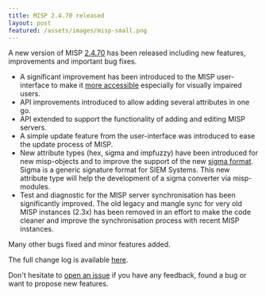 ```yaml
---
title: MISP 2.4.70 released
layout: post
featured: /assets/images/misp-small.png
---
```


A new version of MISP [2.4.70](https://github.com/MISP/MISP/tree/v2.4.70) has been released including new features, improvements and important bug fixes.

- A significant improvement has been introduced to the MISP user-interface to make it [more accessible](https://github.com/MISP/MISP/issues/2038) especially for visually impaired users.
- API improvements introduced to allow adding several attributes in one go.
- API extended to support the functionality of adding and editing MISP servers.
- A simple update feature from the user-interface was introduced to ease the update process of MISP.
- New attribute types (hex, sigma and impfuzzy) have been introduced for new misp-objects and to improve the support of the new [sigma format](https://github.com/Neo23x0/sigma). Sigma is a generic signature format for SIEM Systems. This new attribute type will help the development of a sigma converter via misp-modules.
- Test and diagnostic for the MISP server synchronisation has been significantly improved. The old legacy and mangle sync for very old MISP instances (2.3x) has been removed in an effort to make the code cleaner and improve the synchronisation process with recent MISP instances.

Many other bugs fixed and minor features added.

The full change log is available [here](https://www.misp.software/Changelog.txt).

Don't hesitate to [open an issue](https://github.com/MISP/MISP/issues) if you have any feedback, found a bug or want to propose new features.
